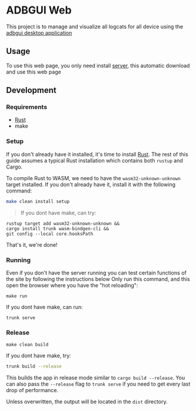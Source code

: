 # ADBGUI Web

This project is to manage and visualize all logcats for all device using the [adbgui desktop application](https://github.com/AdbGUI/adbgui_desktop)

## Usage

To use this web page, you only need install [server](https://github.com/AdbGUI/adbgui_server), this automatic download and use this web page

## Development

### Requirements

- [Rust](https://www.rust-lang.org/tools/install)
- make

### Setup

If you don't already have it installed, it's time to install [Rust](https://www.rust-lang.org/tools/install).
The rest of this guide assumes a typical Rust installation which contains both `rustup` and Cargo.

To compile Rust to WASM, we need to have the `wasm32-unknown-unknown` target installed.
If you don't already have it, install it with the following command:

```sh
make clean install setup
```

> If you dont have make, can try:
```
rustup target add wasm32-unknown-unknown &&
cargo install trunk wasm-bindgen-cli &&
git config --local core.hooksPath
```

That's it, we're done!

### Running

Even if you don't have the server running you can test certain functions of the site by following the instructions below
Only run this command, and this open the browser where you have the "hot reloading":
```
make run
```

If you dont have make, can run:
```
trunk serve
```

### Release

```
make clean build
```

If you dont have make, try:

```bash
trunk build --release
```

This builds the app in release mode similar to `cargo build --release`.
You can also pass the `--release` flag to `trunk serve` if you need to get every last drop of performance.

Unless overwritten, the output will be located in the `dist` directory.
